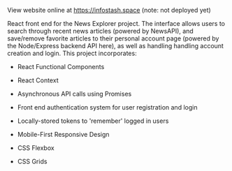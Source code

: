 View website online at https://infostash.space (note: not deployed yet)

React front end for the News Explorer project. The interface allows users to search through recent news articles (powered by NewsAPI), and save/remove favorite articles to their personal account page (powered by the Node/Express backend API here), as well as handling handling account creation and login. This project incorporates:

- React Functional Components

- React Context

- Asynchronous API calls using Promises

- Front end authentication system for user registration and login

- Locally-stored tokens to 'remember' logged in users

- Mobile-First Responsive Design

- CSS Flexbox

- CSS Grids
